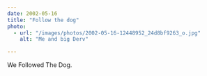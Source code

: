 ```yaml
---
date: 2002-05-16
title: "Follow the dog"
photo:
  - url: "/images/photos/2002-05-16-12448952_24d8bf9263_o.jpg"
    alt: "Me and big Derv"

---
```

We Followed The Dog. 